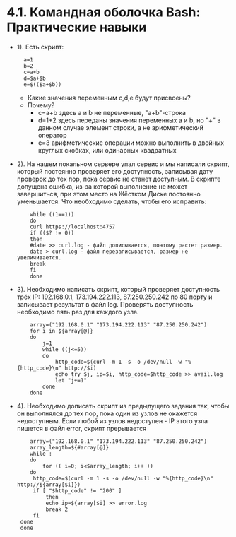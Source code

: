 # 4.1. Командная оболочка Bash: Практические навыки
- 1). Есть скрипт:
	 
		a=1
		b=2
		c=a+b
		d=$a+$b 
		e=$(($a+$b))
	- Какие значения переменным c,d,e будут присвоены?
	- Почему?
		- c=a+b здесь a и b не переменные, "a+b"-строка
		- d=1+2 здесь переданы значения переменных a и b, но "+" в данном случае элемент строки,
		а не арифметический оператор 
		- e=3 арифметические операции можно выполнить в двойных круглых скобках,
		или одинарных квадратных
	
- 2). На нашем локальном сервере упал сервис и мы написали скрипт, 
который постоянно проверяет его доступность, записывая дату проверок до тех пор,
 пока сервис не станет доступным.
 В скрипте допущена ошибка, из-за которой выполнение не может завершиться,
 при этом место на Жёстком Диске постоянно уменьшается. 
Что необходимо сделать, чтобы его исправить:  

	```
		while ((1==1))
		do
		curl https://localhost:4757
		if (($? != 0))
		then
		#date >> curl.log - файл дописывается, поэтому растет размер.
		date > curl.log - файл перезаписывается, размер не увеличивается.
        break
		fi
		done  
	```

- 3). Необходимо написать скрипт, который проверяет доступность 
трёх IP: 192.168.0.1, 173.194.222.113, 87.250.250.242 по 80 порту и 
записывает результат в файл log. Проверять доступность необходимо 
пять раз для каждого узла.
	```
		array=("192.168.0.1" "173.194.222.113" "87.250.250.242")
		for i in ${array[@]}
		do
            j=1
            while ((j<=5))
            do
                http_code=$(curl -m 1 -s -o /dev/null -w "%{http_code}\n" http://$i)
                echo try $j, ip=$i, http_code=$http_code >> avail.log
                let "j+=1"
            done
		done
	```

		
- 4). Необходимо дописать скрипт из предыдущего задания так, 
	чтобы он выполнялся до тех пор, пока один из узлов не окажется недоступным. 
	Если любой из узлов недоступен - IP этого узла пишется в файл error, 
	скрипт прерывается
	```
	    array=("192.168.0.1" "173.194.222.113" "87.250.250.242")
	    array_length=${#array[@]}
	    while :
	    do
	        for (( i=0; i<$array_length; i++ ))
	    do
         http_code=$(curl -m 1 -s -o /dev/null -w "%{http_code}\n" http://${array[$i]})			
         if [ "$http_code" != "200" ]
             then  
             echo ip=${array[$i] >> error.log
             break 2
         fi
     done
     done
	```
	


